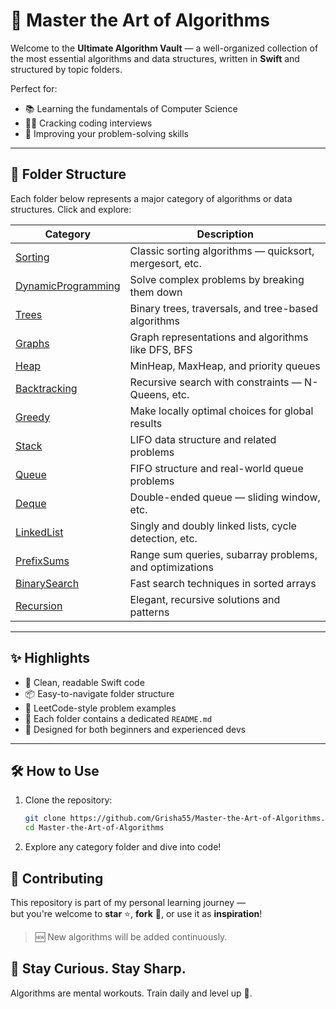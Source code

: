 # 🧠 Master the Art of Algorithms

Welcome to the **Ultimate Algorithm Vault** — a well-organized collection of the most essential algorithms and data structures, written in **Swift** and structured by topic folders.

Perfect for:
- 📚 Learning the fundamentals of Computer Science
- 🧑‍💻 Cracking coding interviews
- 🧠 Improving your problem-solving skills

---

## 📁 Folder Structure

Each folder below represents a major category of algorithms or data structures. Click and explore:

| Category | Description |
|----------|-------------|
| [Sorting](./Sorting) | Classic sorting algorithms — quicksort, mergesort, etc. |
| [DynamicProgramming](./DynamicProgramming) | Solve complex problems by breaking them down |
| [Trees](./Trees) | Binary trees, traversals, and tree-based algorithms |
| [Graphs](./Graphs) | Graph representations and algorithms like DFS, BFS |
| [Heap](./Heap) | MinHeap, MaxHeap, and priority queues |
| [Backtracking](./Backtracking) | Recursive search with constraints — N-Queens, etc. |
| [Greedy](./Greedy) | Make locally optimal choices for global results |
| [Stack](./Stack) | LIFO data structure and related problems |
| [Queue](./Queue) | FIFO structure and real-world queue problems |
| [Deque](./Deque) | Double-ended queue — sliding window, etc. |
| [LinkedList](./LinkedList) | Singly and doubly linked lists, cycle detection, etc. |
| [PrefixSums](./PrefixSums) | Range sum queries, subarray problems, and optimizations |
| [BinarySearch](./BinarySearch) | Fast search techniques in sorted arrays |
| [Recursion](./Recursion) | Elegant, recursive solutions and patterns |

---

## ✨ Highlights

- 🧼 Clean, readable Swift code
- 📦 Easy-to-navigate folder structure
- 🧩 LeetCode-style problem examples
- 📘 Each folder contains a dedicated `README.md`
- 🧠 Designed for both beginners and experienced devs

---

## 🛠️ How to Use

1. Clone the repository:
   ```bash
   git clone https://github.com/Grisha55/Master-the-Art-of-Algorithms.git
   cd Master-the-Art-of-Algorithms
2. Explore any category folder and dive into code!

## 🌱 Contributing

This repository is part of my personal learning journey —  
but you're welcome to **star** ⭐, **fork** 🍴, or use it as **inspiration**!

> 🆕 New algorithms will be added continuously.


## 🌟 Stay Curious. Stay Sharp.  

Algorithms are mental workouts. Train daily and level up 💪.


